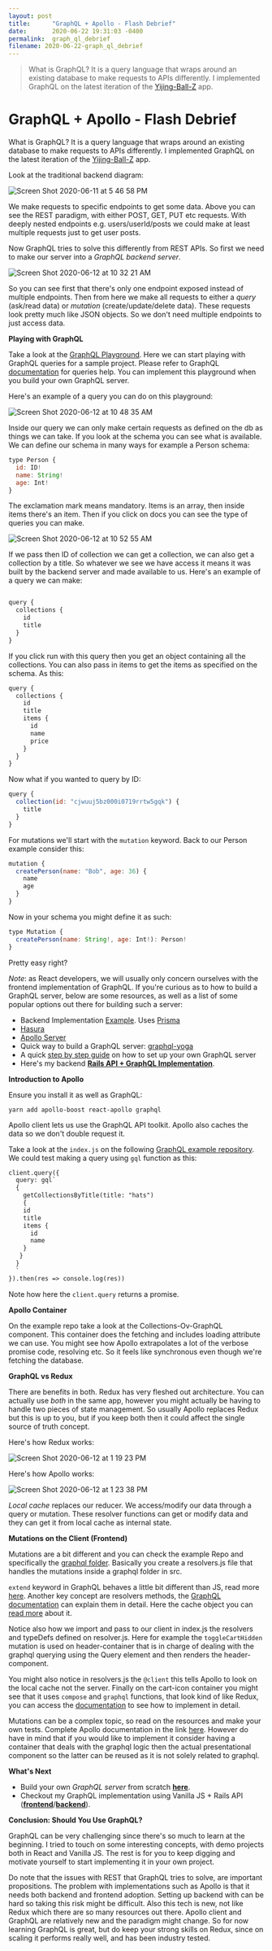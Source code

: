 ```yaml
---
layout: post
title:      "GraphQL + Apollo - Flash Debrief"
date:       2020-06-22 19:31:03 -0400
permalink:  graph_ql_debrief
filename: 2020-06-22-graph_ql_debrief
---
```


> What is GraphQL? It is a query language that wraps around an existing database to make requests to APIs differently. I implemented GraphQL on the latest iteration of the [Yijing-Ball-Z](https://yijingballz.herokuapp.com/) app. 


# GraphQL + Apollo - Flash Debrief

What is GraphQL? It is a query language that wraps around an existing database to make requests to APIs differently. I implemented GraphQL on the latest iteration of the [Yijing-Ball-Z](https://yijingballz.herokuapp.com/) app. 

Look at the traditional backend diagram:

![Screen Shot 2020-06-11 at 5 46 58 PM](https://user-images.githubusercontent.com/15071636/84446658-9c974b00-ac0b-11ea-904c-4d98969eee84.png)

We make requests to specific endpoints to get some data. Above you can see the REST paradigm, with either POST, GET, PUT etc requests. With deeply nested endpoints e.g. users/userId/posts we could make at least multiple requests just to get user posts.

Now GraphQL tries to solve this differently from REST APIs. So first we need to make our server into a *GraphQL backend server*.

![Screen Shot 2020-06-12 at 10 32 21 AM](https://user-images.githubusercontent.com/15071636/84519685-0fe69e80-ac98-11ea-9a30-6c084793c264.png)

So you can see first that there's only one endpoint exposed instead of multiple endpoints. Then from here we make all requests to either a *query* (ask/read data) or *mutation* (create/update/delete data). These requests look pretty much like JSON objects. So we don't need multiple endpoints to just access data.

**Playing with GraphQL**

Take a look at the [GraphQL Playground](https://crwn-clothing.com/). Here we can start playing with GraphQL queries for a sample project. Please refer to GraphQL [documentation](https://graphql.org/graphql-js/basic-types/) for queries help. You can implement this playground when you build your own GraphQL server. 

Here's an example of a query you can do on this playground:

![Screen Shot 2020-06-12 at 10 48 35 AM](https://user-images.githubusercontent.com/15071636/84521206-4a513b00-ac9a-11ea-9b49-a1a2f0fb0b02.png)

Inside our query we can only make certain requests as defined on the db as things we can take. If you look at the schema you can see what is available. We can define our schema in many ways for example a Person schema:

```js
type Person {
  id: ID!
  name: String!
  age: Int!
}
```

The exclamation mark means mandatory. Items is an array, then inside items there's an item. Then if you click on docs you can see the type of queries you can make. 

![Screen Shot 2020-06-12 at 10 52 55 AM](https://user-images.githubusercontent.com/15071636/84521635-ee3ae680-ac9a-11ea-8324-d1b7662fd4b9.png)

If we pass then ID of collection we can get a collection, we can also get a collection by a title. So whatever we see we have access it means it was built by the backend server and made available to us. Here's an example of a query we can make:

```js

query {
  collections {
    id
    title
  }
}

```

If you click run with this query then you get an object containing all the collections. You can also pass in items to get the items as specified on the schema. As this:

```js
query {
  collections {
    id
    title
    items {
      id
      name
      price
    }
  }
}
```

Now what if you wanted to query by ID:

```js
query {
  collection(id: "cjwuuj5bz000i0719rrtw5gqk") {
    title
  }
}

```

For mutations we'll start with the `mutation` keyword. Back to our Person example consider this:

```js
mutation {
  createPerson(name: "Bob", age: 36) {
    name
    age
  }
}
```

Now in your schema you might define it as such:

```js
type Mutation {
  createPerson(name: String!, age: Int!): Person!
}
```

Pretty easy right?

*Note*: as React developers, we will usually only concern ourselves with the frontend implementation of GraphQL. If you're curious as to how to  build a GraphQL server, below are some resources, as well as a list of some popular options out there for building such a server:

- Backend Implementation [Example](https://github.com/ZhangMYihua/crwn-clothing-prisma). Uses [Prisma](https://www.prisma.io/)
- [Hasura](https://hasura.io/)
- [Apollo Server](https://www.apollographql.com/docs/apollo-server/)
- Quick way to build a GraphQL server: [graphql-yoga](https://github.com/prisma/graphql-yoga)
- A quick [step by step guide](https://blog.apollographql.com/tutorial-building-a-graphql-server-cddaa023c035) on how to set up your own GraphQL server
- Here's my backend [**Rails API + GraphQL Implementation**](https://github.com/fbohz/yijing-ball-z_backend).

**Introduction to Apollo**

Ensure you install it as well as GraphQL:

`yarn add apollo-boost react-apollo graphql`

Apollo client lets us use the GraphQL API toolkit. Apollo also caches the data so we don't double request it.

Take a look at the `index.js` on the following [GraphQL example repository](https://github.com/fbohz/graphql-practice-example). We could test making a query using `gql` function as this:

```html
client.query({
  query: gql`
  {
    getCollectionsByTitle(title: "hats") 
    {
    id
    title
    items {
      id
      name
    }
   }
  }
  `
}).then(res => console.log(res))

```

Note how here the `client.query` returns a promise.

**Apollo Container**

On the example repo take a look at the Collections-Ov-GraphQL component. This container does the fetching and includes loading attribute we can use. You might see how Apollo extrapolates a lot of the verbose promise code, resolving etc. So it feels like synchronous even though we're fetching the database.

**GraphQL vs Redux**

There are benefits in both. Redux has very fleshed out architecture. You can actually use *both* in the same app, however you might actually be having to handle two pieces of state management. So usually Apollo replaces Redux but this is up to you, but if you keep both then it could affect the single source of truth concept.

Here's how Redux works:

![Screen Shot 2020-06-12 at 1 19 23 PM](https://user-images.githubusercontent.com/15071636/84534360-627f8500-acaf-11ea-9eb6-f5afb178394a.png)

Here's how Apollo works:

![Screen Shot 2020-06-12 at 1 23 38 PM](https://user-images.githubusercontent.com/15071636/84534678-fa7d6e80-acaf-11ea-8c80-663aca370fff.png)

*Local cache* replaces our reducer. We access/modify our data through a query or mutation. These resolver functions can get or modify data and they can get it from local cache as internal state. 

**Mutations on the Client (Frontend)**

Mutations are a bit different and you can check the example Repo and specifically the [graphql folder](https://github.com/fbohz/graphql-practice-example/tree/master/src/graphql). Basically you create a resolvers.js file that handles the mutations inside a graphql folder in src.

`extend` keyword in GraphQL behaves a little bit different than JS, read more [here](https://www.apollographql.com/docs/react/development-testing/client-schema-mocking/#1-extend-your-server-schema-with-a-client-only-field). Another key concept are resolvers methods, the [GraphQL documentation](https://www.apollographql.com/docs/react/data/local-state/#local-resolvers) can explain them in detail. Here the cache object you can [read more](https://www.apollographql.com/docs/react/caching/cache-configuration/) about it.

Notice also how we import and pass to our client in index.js the resolvers and typeDefs defined on resolver.js. Here for example the `toggleCartHidden` mutation is used on header-container that is in charge of dealing with the graphql querying using the Query element and then renders the header-component. 

You might also notice in resolvers.js the `@client` this tells Apollo to look on the local cache not the server. Finally on the cart-icon container you might see that it uses `compose` and `graphql` functions, that look kind of like Redux, you can access the [documentation](https://www.apollographql.com/docs/react/api/react-apollo/#graphqlquery-configcomponent) to see how to implement in detail.

Mutations can be a complex topic, so read on the resources and make your own tests. Complete Apollo documentation in the link [here](https://www.apollographql.com/docs/react/essentials/mutations/). However do have in mind that if you would like to implement it consider having a container that deals with the graphql logic then the actual presentational component so the latter can be reused as it is not solely related to graphql.

**What's Next**

- Build your own *GraphQL server* from scratch [**here**](https://www.howtographql.com/choose/). 
- Checkout my GraphQL implementation using Vanilla JS + Rails API ([**frontend**](https://github.com/fbohz/yijing-ball-z_frontend)/[**backend**](https://github.com/fbohz/yijing-ball-z_backend)).

**Conclusion: Should You Use GraphQL?**

GraphQL can be very challenging since there's so much to learn at the beginning. I tried to touch on some interesting concepts, with demo projects both in React and Vanilla JS. The rest is for you to keep digging and motivate yourself to start implementing it in your own project.

Do note that the issues with REST that GraphQL tries to solve, are important propositions. The problem with implementations such as Apollo is that it needs both backend and frontend adoption. Setting up backend with can be hard so taking this risk might be difficult. Also this tech is new, not like Redux which there are so many resources out there. Apollo client and GraphQL are relatively new and the paradigm might change. So for now learning GraphQL is great, but do keep your strong skills on Redux, since on scaling it performs really well, and has been industry tested. 

